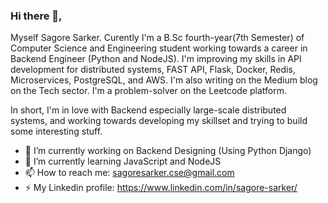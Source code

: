 ### Hi there 👋,

Myself Sagore Sarker. Curently I'm a B.Sc fourth-year(7th Semester) of Computer Science and Engineering student working towards a career in Backend Engineer (Python and NodeJS). 
I'm improving my skills in API development for distributed systems, FAST API, Flask, Docker, Redis, Microservices, PostgreSQL, and AWS. 
I'm also writing on the Medium blog on the Tech sector. I'm a problem-solver on the Leetcode platform.

In short, I'm in love with Backend especially large-scale distributed systems, and working towards developing my skillset and trying to build some interesting stuff.

- 🔭 I’m currently working on Backend Designing (Using Python Django)
- 🌱 I’m currently learning JavaScript and NodeJS
- 📫 How to reach me: sagoresarker.cse@gmail.com
- ⚡ My Linkedin profile: https://www.linkedin.com/in/sagore-sarker/

<!--
**sagoresarker/sagoresarker** is a ✨ _special_ ✨ repository because its `README.md` (this file) appears on your GitHub profile.
[![Sagore's GitHub stats](https://github-readme-stats.vercel.app/api?username=sagoresarker)](https://github.com/anuraghazra/github-readme-stats)
Here are some ideas to get you started:

- 💬 My personal blog: www.backendbyte.com

- 🔭 I’m currently working on ...
- 🌱 I’m currently learning ...
- 👯 I’m looking to collaborate on ...
- 🤔 I’m looking for help with ...
- 💬 Ask me about ...
- 📫 How to reach me: ...
- 😄 Pronouns: ...
- ⚡ Fun fact: ...
-->
